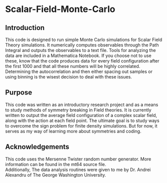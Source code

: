 # Scalar-Field-Monte-Carlo

## Introduction
This code is designed to run simple Monte Carlo simulations for Scalar Field Theory simulations.
It numerically computes observables through the Path Integral and outputs the observables to a text file.
Tools for analyzing the data are included in a Mathematica Notebook.  If you choose not to use these,
know that the code produces data for every field configuration after the first 1000 and that all these numbers
will be highly correlated.  Determining the autocorrelation and then either spacing out samples or using binning 
is the wisest decision to deal with these issues.


## Purpose
This code was written as an introductory research project and as a means to study methods of symmetry breaking in
Field theories.  It is currently written to output the average field configuration of a complex scalar field, along
with the action at each field point.  The ultimate goal is to study ways to overcome the sign problem for finite density
simulations.  But for now, it serves as my way of learning more about symmetries and coding.


## Acknowledgements
This code uses the Mersenne Twister random number generator.  More information can be found in the mt64 source file.  
Additionally, The data analysis routines were given to me by Dr. Andrei Alexandru of The George Washington University.

